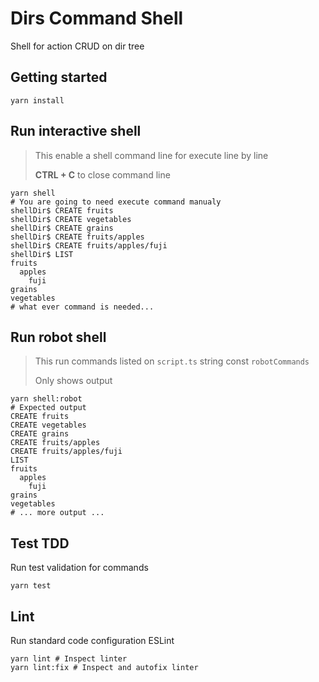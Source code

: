# Dirs Command Shell

Shell for action CRUD on dir tree

## Getting started

```shell
yarn install
```

## Run interactive shell
> This enable a shell command line for execute line by line
> 
> **CTRL + C** to close command line


```shell
yarn shell
# You are going to need execute command manualy
shellDir$ CREATE fruits 
shellDir$ CREATE vegetables 
shellDir$ CREATE grains 
shellDir$ CREATE fruits/apples 
shellDir$ CREATE fruits/apples/fuji 
shellDir$ LIST 
fruits 
  apples 
    fuji 
grains
vegetables
# what ever command is needed...
```

## Run robot shell
> This run commands listed on `script.ts` string const `robotCommands`
>
> Only shows output


```shell
yarn shell:robot
# Expected output
CREATE fruits 
CREATE vegetables 
CREATE grains 
CREATE fruits/apples 
CREATE fruits/apples/fuji 
LIST 
fruits 
  apples 
    fuji 
grains
vegetables
# ... more output ...
```

## Test TDD
Run test validation for commands
```shell
yarn test
```

## Lint

Run standard code configuration ESLint

```shell
yarn lint # Inspect linter
yarn lint:fix # Inspect and autofix linter
```